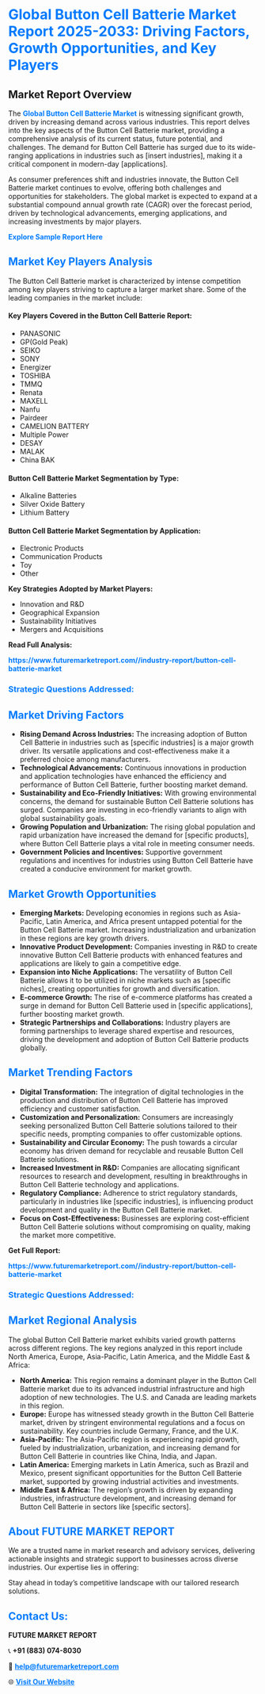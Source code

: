 <h1 style="color: #007BFF;">Global Button Cell Batterie Market Report 2025-2033: Driving Factors, Growth Opportunities, and Key Players</h1>

<section id="overview">
<h2>Market Report Overview</h2>
<p>The <a href="https://www.futuremarketreport.com//industry-report/button-cell-batterie-market" style="color: #007BFF; text-decoration: none;"><strong>Global Button Cell Batterie Market</strong></a> is witnessing significant growth, driven by increasing demand across various industries. This report delves into the key aspects of the Button Cell Batterie market, providing a comprehensive analysis of its current status, future potential, and challenges. The demand for Button Cell Batterie has surged due to its wide-ranging applications in industries such as [insert industries], making it a critical component in modern-day [applications].</p>
<p>As consumer preferences shift and industries innovate, the Button Cell Batterie market continues to evolve, offering both challenges and opportunities for stakeholders. The global market is expected to expand at a substantial compound annual growth rate (CAGR) over the forecast period, driven by technological advancements, emerging applications, and increasing investments by major players.</p>
</section>

<section id="overview">
<p><a href="https://www.futuremarketreport.com//request-sample/reportId=76169" style="color: #007BFF; text-decoration: none;"><strong>Explore Sample Report Here</strong></a></p>
</section>

<section id="key-players">
<h2 style="color: #007BFF;">Market Key Players Analysis</h2>
<p>The Button Cell Batterie market is characterized by intense competition among key players striving to capture a larger market share. Some of the leading companies in the market include:</p>
<h4>Key Players Covered in the Button Cell Batterie Report:</h4>
<ul><li>PANASONIC</li><li>GP(Gold Peak)</li><li>SEIKO</li><li>SONY</li><li>Energizer</li><li>TOSHIBA</li><li>TMMQ</li><li>Renata</li><li>MAXELL</li><li>Nanfu</li><li>Pairdeer</li><li>CAMELION BATTERY</li><li>Multiple Power</li><li>DESAY</li><li>MALAK</li><li>China BAK</li></ul>
<h4>Button Cell Batterie Market Segmentation by Type:</h4>
<ul><li>Alkaline Batteries</li><li>Silver Oxide Battery</li><li>Lithium Battery</li></ul>

<h4>Button Cell Batterie Market Segmentation by Application:</h4>
<ul><li>Electronic Products</li><li>Communication Products</li><li>Toy</li><li>Other</li></ul>
<p><strong>Key Strategies Adopted by Market Players:</strong></p>
<ul>
<li>Innovation and R&D</li>
<li>Geographical Expansion</li>
<li>Sustainability Initiatives</li>
<li>Mergers and Acquisitions</li>
</ul>
</section>

<section>
<p><strong>Read Full Analysis: </strong></p><a href="https://www.futuremarketreport.com//industry-report/button-cell-batterie-market" style="color: #007BFF; text-decoration: none;"><strong>https://www.futuremarketreport.com//industry-report/button-cell-batterie-market</strong></a>
<h3 style="color: #007BFF;">Strategic Questions Addressed:</h3>
</section>

<section id="driving-factors">
<h2 style="color: #007BFF;">Market Driving Factors</h2>
<ul>
<li><strong>Rising Demand Across Industries:</strong> The increasing adoption of Button Cell Batterie in industries such as [specific industries] is a major growth driver. Its versatile applications and cost-effectiveness make it a preferred choice among manufacturers.</li>
<li><strong>Technological Advancements:</strong> Continuous innovations in production and application technologies have enhanced the efficiency and performance of Button Cell Batterie, further boosting market demand.</li>
<li><strong>Sustainability and Eco-Friendly Initiatives:</strong> With growing environmental concerns, the demand for sustainable Button Cell Batterie solutions has surged. Companies are investing in eco-friendly variants to align with global sustainability goals.</li>
<li><strong>Growing Population and Urbanization:</strong> The rising global population and rapid urbanization have increased the demand for [specific products], where Button Cell Batterie plays a vital role in meeting consumer needs.</li>
<li><strong>Government Policies and Incentives:</strong> Supportive government regulations and incentives for industries using Button Cell Batterie have created a conducive environment for market growth.</li>
</ul>
</section>

<section id="growth-opportunities">
<h2 style="color: #007BFF;">Market Growth Opportunities</h2>
<ul>
<li><strong>Emerging Markets:</strong> Developing economies in regions such as Asia-Pacific, Latin America, and Africa present untapped potential for the Button Cell Batterie market. Increasing industrialization and urbanization in these regions are key growth drivers.</li>
<li><strong>Innovative Product Development:</strong> Companies investing in R&D to create innovative Button Cell Batterie products with enhanced features and applications are likely to gain a competitive edge.</li>
<li><strong>Expansion into Niche Applications:</strong> The versatility of Button Cell Batterie allows it to be utilized in niche markets such as [specific niches], creating opportunities for growth and diversification.</li>
<li><strong>E-commerce Growth:</strong> The rise of e-commerce platforms has created a surge in demand for Button Cell Batterie used in [specific applications], further boosting market growth.</li>
<li><strong>Strategic Partnerships and Collaborations:</strong> Industry players are forming partnerships to leverage shared expertise and resources, driving the development and adoption of Button Cell Batterie products globally.</li>
</ul>
</section>

<section id="trending-factors">
<h2 style="color: #007BFF;">Market Trending Factors</h2>
<ul>
<li><strong>Digital Transformation:</strong> The integration of digital technologies in the production and distribution of Button Cell Batterie has improved efficiency and customer satisfaction.</li>
<li><strong>Customization and Personalization:</strong> Consumers are increasingly seeking personalized Button Cell Batterie solutions tailored to their specific needs, prompting companies to offer customizable options.</li>
<li><strong>Sustainability and Circular Economy:</strong> The push towards a circular economy has driven demand for recyclable and reusable Button Cell Batterie solutions.</li>
<li><strong>Increased Investment in R&D:</strong> Companies are allocating significant resources to research and development, resulting in breakthroughs in Button Cell Batterie technology and applications.</li>
<li><strong>Regulatory Compliance:</strong> Adherence to strict regulatory standards, particularly in industries like [specific industries], is influencing product development and quality in the Button Cell Batterie market.</li>
<li><strong>Focus on Cost-Effectiveness:</strong> Businesses are exploring cost-efficient Button Cell Batterie solutions without compromising on quality, making the market more competitive.</li>
</ul>
</section>

<section>
<p><strong>Get Full Report: </strong></p><a href="https://www.futuremarketreport.com//industry-report/button-cell-batterie-market" style="color: #007BFF; text-decoration: none;"><strong>https://www.futuremarketreport.com//industry-report/button-cell-batterie-market</strong></a>
<h3 style="color: #007BFF;">Strategic Questions Addressed:</h3>
</section>


<section id="regional-analysis">
<h2 style="color: #007BFF;">Market Regional Analysis</h2>
<p>The global Button Cell Batterie market exhibits varied growth patterns across different regions. The key regions analyzed in this report include North America, Europe, Asia-Pacific, Latin America, and the Middle East & Africa:</p>
<ul>
<li><strong>North America:</strong> This region remains a dominant player in the Button Cell Batterie market due to its advanced industrial infrastructure and high adoption of new technologies. The U.S. and Canada are leading markets in this region.</li>
<li><strong>Europe:</strong> Europe has witnessed steady growth in the Button Cell Batterie market, driven by stringent environmental regulations and a focus on sustainability. Key countries include Germany, France, and the U.K.</li>
<li><strong>Asia-Pacific:</strong> The Asia-Pacific region is experiencing rapid growth, fueled by industrialization, urbanization, and increasing demand for Button Cell Batterie in countries like China, India, and Japan.</li>
<li><strong>Latin America:</strong> Emerging markets in Latin America, such as Brazil and Mexico, present significant opportunities for the Button Cell Batterie market, supported by growing industrial activities and investments.</li>
<li><strong>Middle East & Africa:</strong> The region’s growth is driven by expanding industries, infrastructure development, and increasing demand for Button Cell Batterie in sectors like [specific sectors].</li>
</ul>
</section>

<footer>
<h2 style="color: #007BFF;">About FUTURE MARKET REPORT</h2>
<p>We are a trusted name in market research and advisory services, delivering actionable insights and strategic support to businesses across diverse industries. Our expertise lies in offering:</p>

<p>Stay ahead in today’s competitive landscape with our tailored research solutions.</p>

<h2 style="color: #007BFF;">Contact Us:</h2>
<p><strong>FUTURE MARKET REPORT</strong></p>
<p>📞 <strong>+91 (883) 074-8030</strong></p>
<p>📧 <strong><a href="mailto:help@futuremarketreport.com" style="color: #007BFF;">help@futuremarketreport.com</a></strong></p>
<p>🌐 <strong><a href="https://www.futuremarketreport.com/" style="color: #007BFF;">Visit Our Website</a></strong></p>
</footer>